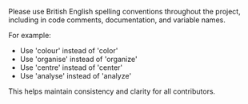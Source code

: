 Please use British English spelling conventions throughout the project, including in code comments, documentation, and variable names.

For example:
- Use 'colour' instead of 'color'
- Use 'organise' instead of 'organize'
- Use 'centre' instead of 'center'
- Use 'analyse' instead of 'analyze'

This helps maintain consistency and clarity for all contributors.

